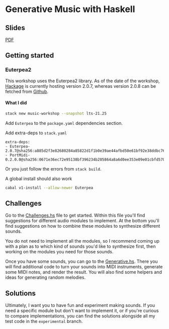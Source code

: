 # Generative Music with Haskell

## Slides

[PDF](slides.pdf)

## Getting started

### Euterpea2

This workshop uses the Euterpea2 library. As of the date of the workshop, [Hackage](https://hackage.haskell.org/package/Euterpea-2.0.7) is currently hosting version 2.0.7, whereas version 2.0.8 can be fetched from [Github](https://github.com/Euterpea/Euterpea2).

#### What I did

```sh
stack new music-workshop --snapshot lts-21.25
```

Add `Euterpea` to the `package.yaml` dependencies section.

Add extra-deps to `stack.yaml`
```
extra-deps:
- Euterpea-2.0.7@sha256:a885d2f3e82680284a85822d1f1b0e39ae44afbd50e61bf92e38ddbc7694b3b9,2683
- PortMidi-0.2.0.0@sha256:0671e36ec72e95138bf396234b205864a8a6d0ee353e09e01cbfd57004c56f40,2383
```

Or you just follow the errors from `stack build`.

A global install should also work

```sh
cabal v1-install --allow-newer Euterpea
```

## Challenges

Go to the [Challenges.hs](src/MuniHac/Challenges.hs) file to get started.
Within this file you'll find suggestions for different audio modules to implement.
At the bottom you'll find suggestions on how to combine these modules to synthesize different sounds.

You do not need to implement all the modules, so I recommend coming up with a plan as to which kind of sounds you'd like to synthesize first, then working on the modules you need for those sounds.

Once you have some sounds, you can go to the [Generative.hs](src/MuniHac/Generative.hs). There you will find additional code to turn your sounds into MIDI instruments, generate some MIDI notes, and render the result. You will also find some helpers and ideas for generating random melodies.

## Solutions

Ultimately, I want you to have fun and experiment making sounds. If you need a specific module but don't want to implement it, or if you're curious to compare implementations, you can find the solutions alongside all my test code in the `experimental` branch.